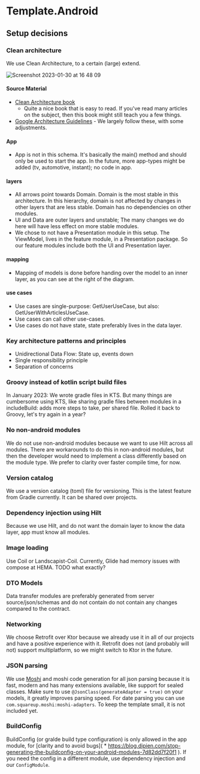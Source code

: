 # Template.Android

## Setup decisions

### Clean architecture

We use Clean Architecture, to a certain (large) extend.

![Screenshot 2023-01-30 at 16 48 09](https://user-images.githubusercontent.com/2270625/215524950-d65bf0ce-1f7a-4c81-a2fa-d6dd4b757420.png)

#### Source Material

- [Clean Architecture book](https://www.amazon.nl/Clean-Architecture-Craftsmans-Software-Structure/dp/0134494164/ref=sr_1_1?__mk_nl_NL=%C3%85M%C3%85%C5%BD%C3%95%C3%91&crid=3PL4CNRB0N4UI&keywords=Robert+C.+Martin+Series+-+Clean+Architecture&qid=1675245338&sprefix=robert+c.+martin+series+-+clean+architecture%2Caps%2C54&sr=8-1)
  - Quite a nice book that is easy to read. If you've read many articles on the subject, then this
  book might still teach you a few things.
- [Google Architecture Guidelines](https://developer.android.com/topic/architecture) - We largely
  follow these, with some adjustments.

#### App

- App is not in this schema. It's basically the main() method and should only be used to start the
  app. In the future, more app-types might be added (tv, automotive, instant); no code in app.

#### layers

- All arrows point towards Domain. Domain is the most stable in this architecture. In this
  hierarchy, domain is not affected by changes in other layers that are less stable. Domain has no
  dependencies on other modules.
- UI and Data are outer layers and unstable; The many changes we do here will have less effect on
  more stable modules.
- We chose to not have a Presentation module in this setup. The ViewModel, lives in the feature
  module, in a Presentation package. So our feature modules include both the UI and Presentation
  layer.

#### mapping

- Mapping of models is done before handing over the model to an inner layer, as you can see at the
  right of the diagram.

#### use cases

- Use cases are single-purpose: GetUserUseCase, but also: GetUserWithArticlesUseCase.
- Use cases can call other use-cases.
- Use cases do not have state, state preferably lives in the data layer.

### Key architecture patterns and principles

- Unidirectional Data Flow: State up, events down
- Single responsibility principle
- Separation of concerns

### Groovy instead of kotlin script build files

In January 2023: We wrote gradle files in KTS. But many things are cumbersome using KTS, like
sharing gradle files between modules in a includeBuild: adds more steps to take, per shared file.
Rolled it back to Groovy, let's try again in
a year?

### No non-android modules

We do not use non-android modules because we want to use Hilt across all modules. There are
workarounds to do this in non-android modules, but then the developer would need to implement a
class differently based on the module type. We prefer to clarity over faster compile time, for
now.

### Version catalog

We use a version catalog (toml) file for versioning. This is the latest feature from Gradle
currently. It can be shared over projects.

### Dependency injection using Hilt

Because we use Hilt, and do not want the domain layer to know the data layer, app must know all
modules.

### Image loading

Use Coil or Landscapist-Coil. Currently, Glide had memory issues with compose at HEMA. TODO what
exactly?

### DTO Models

Data transfer modules are preferably generated from server source/json/schemas and do not contain
do not contain any changes compared to the contract.

### Networking

We choose Retrofit over Ktor because we already use it in all of our projects and have a positive
experience with it. Retrofit does not (and probably will not) support multiplatform, so we might
switch to Ktor in the future.

### JSON parsing

We use [Moshi](https://github.com/square/moshi) and moshi code generation for all json parsing
because it is fast, modern and has many extensions available, like support for sealed classes.
Make sure to use `@JsonClass(generateAdapter = true)` on your models, it greatly improves parsing
speed.
For date parsing you can use `com.squareup.moshi:moshi-adapters`. To keep the template small, it is
not included yet.

### BuildConfig

BuildConfig (or gralde build type configuration) is only allowed in the app module,
for [clarity and to avoid bugs]( * https://blog.dipien.com/stop-generating-the-buildconfig-on-your-android-modules-7d82dd7f20f1
). If you need the config in a different module, use dependency injection and our `ConfigModule`.